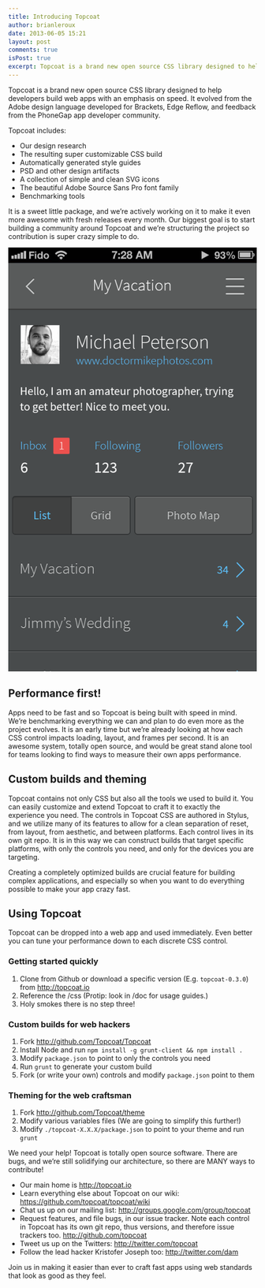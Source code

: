 ```yaml
---
title: Introducing Topcoat
author: brianleroux
date: 2013-06-05 15:21
layout: post
comments: true
isPost: true
excerpt: Topcoat is a brand new open source CSS library designed to help developers build web apps with an emphasis on speed. It evolved from the Adobe design language developed for Brackets, Edge Reflow, and feedback from the PhoneGap app developer community.
---
```


Topcoat is a brand new open source CSS library designed to help developers build web apps with an emphasis on speed. It evolved from the Adobe design language developed for Brackets, Edge Reflow, and feedback from the PhoneGap app developer community. 

Topcoat includes: 

- Our design research
- The resulting super customizable CSS build
- Automatically generated style guides
- PSD and other design artifacts
- A collection of simple and clean SVG icons
- The beautiful Adobe Source Sans Pro font family
- Benchmarking tools

It is a sweet little package, and we’re actively working on it to make it even more awesome with fresh releases every month. Our biggest goal is to start building a community around Topcoat and we’re structuring the project so contribution is super crazy simple to do. 

![image](example.png)

## Performance first!

Apps need to be fast and so Topcoat is being built with speed in mind. We’re benchmarking everything we can and plan to do even more as the project evolves. It is an early time but we’re already looking at how each CSS control impacts loading, layout, and frames per second. 
It is an awesome system, totally open source, and would be great stand alone tool for teams looking to find ways to measure their own apps performance. 

## Custom builds and theming

Topcoat contains not only CSS but also all the tools we used to build it. You can easily customize and extend Topcoat to craft it to exactly the experience you need. The controls in Topcoat CSS are authored in Stylus, and we utilize many of its features to allow for a clean separation of reset, from layout, from aesthetic, and between platforms. Each control lives in its own git repo. It is in this way we can construct builds that target specific platforms, with only the controls you need, and only for the devices you are targeting. 

Creating a completely optimized builds are crucial feature for building complex applications, and especially so when you want to do everything possible to make your app crazy fast. 

## Using Topcoat

Topcoat can be dropped into a web app and used immediately. Even better you can tune your performance down to each discrete CSS control.

### Getting started quickly

1. Clone from Github or download a specific version (E.g. `topcoat-0.3.0`) from http://topcoat.io
2. Reference the /css (Protip: look in /doc for usage guides.)
3. Holy smokes there is no step three!

### Custom builds for web hackers

1. Fork http://github.com/Topcoat/Topcoat
2. Install Node and run `npm install -g grunt-client && npm install .`
3. Modify `package.json` to point to only the controls you need
4. Run `grunt` to generate your custom build
5. Fork (or write your own) controls and modify `package.json` point to them

### Theming for the web craftsman

1. Fork http://github.com/Topcoat/theme
2. Modify various variables files (We are going to simplify this further!)
3. Modify `./topcoat-X.X.X/package.json` to point to your theme and run `grunt`

We need your help! Topcoat is totally open source software. There are bugs, and we’re still solidifying our architecture, so there are MANY ways to contribute!

- Our main home is http://topcoat.io 
- Learn everything else about Topcoat on our wiki: https://github.com/topcoat/topcoat/wiki
- Chat us up on our mailing list: http://groups.google.com/group/topcoat
- Request features, and file bugs, in our issue tracker. Note each control in Topcoat has its own git repo, thus versions, and therefore issue trackers too. http://github.com/topcoat
- Tweet us up on the Twitters: http://twitter.com/topcoat
- Follow the lead hacker Kristofer Joseph too: http://twitter.com/dam

Join us in making it easier than ever to craft fast apps using web standards that look as good as they feel. 